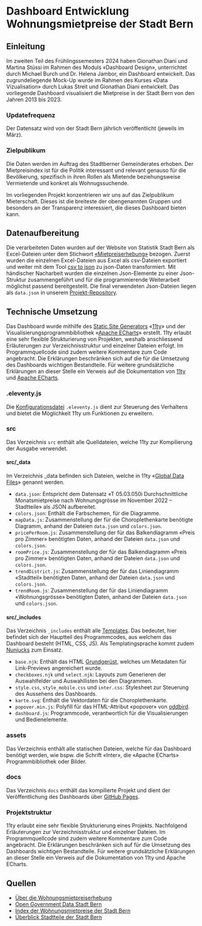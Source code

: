 # Dashboard Entwicklung Wohnungsmietpreise der Stadt Bern
## Einleitung
Im zweiten Teil des Frühlingssemesters 2024 haben Gionathan Diani und Martina Stüssi im Rahmen des Moduls «Dashboard Design», unterrichtet durch Michael Burch und Dr. Helena Jambor, ein Dashboard entwickelt. Das zugrundeliegende Mock-Up wurde im Rahmen des Kurses «Data Vizualisation» durch Lukas Streit und Gionathan Diani entwickelt. Das vorliegende Dashboard visualisiert die Mietpreise in der Stadt Bern von den Jahren 2013 bis 2023.

### Updatefrequenz 
Der Datensatz wird von der Stadt Bern jährlich veröffentlicht (jeweils im März).

### Zielpublikum 
Die Daten werden im Auftrag des Stadtberner Gemeinderates erhoben. Der Mietpreisindex ist für die Politik interessant und relevant genauso für die Bevölkerung, spezifisch in ihren Rollen als Mietende beziehungsweise Vermietende und konkret als Wohnugssuchende.

Im vorliegenden Projekt konzentrieren wir uns auf das Zielpublikum Mieterschaft. Dieses ist die breiteste der obengenannten Gruppen und besonders an der Transparenz interessiert, die dieses Dashboard bieten kann.

## Datenaufbereitung

Die verarbeiteten Daten wurden auf der Website von Statistik Stadt Bern als Excel-Dateien unter dem Stichwort [«Mietpreiserhebung»](https://www.bern.ch/themen/stadt-recht-und-politik/bern-in-zahlen/publikationen#mietpreiserhebung) bezogen. Zuerst wurden die einzelnen Excel-Dateien aus Excel als csv-Dateien exportiert und weiter mit dem Tool [csv to json](csvjson.com/csv2json) zu json-Daten transformiert. Mit händischer Nacharbeit wurden die einzelnen Json-Elemente zu einer Json-Struktur zusammengeführt und für die programmierende Weiterarbeit möglichst passend bereitgestellt. Die final verwendeten Json-Dateien liegen als `data.json` in unserem [Projekt-Repository](github.com/giodi/wmp-vis/tree/main/src/_data). 


## Technische Umsetzung
Das Dashboard wurde mithilfe des [Static Site Generators](https://en.wikipedia.org/wiki/Static_site_generator) «[11ty](https://11ty.dev)» und der Visualisierungsprogrammbibliothek «[Apache ECharts](https://echarts.apache.org/)» erstellt. 11ty erlaubt eine sehr flexible Strukturierung von Projekten, weshalb anschliessend Erläuterungen zur Verzeichnisstruktur und einzelner Dateien erfolgt. Im Programmquellcode sind zudem weitere Kommentare zum Code angebracht. Die Erklärungen beschränken sich auf die für die Umsetzung des Dashboards wichtigen Bestandteile. Für weitere grundsätzliche Erklärungen an dieser Stelle ein Verweis auf die Dokumentation von [11ty](https://www.11ty.dev/docs/) und [Apache ECharts](https://echarts.apache.org/handbook/en/get-started/).

### .eleventy.js
Die [Konfigurationsdatei](https://www.11ty.dev/docs/config/) `.eleventy.js` dient zur Steuerung des Verhaltens und bietet die Möglichkeit 11ty um Funktionen zu erweitern.

### src
Das Verzeichnis `src` enthält alle Quelldateien, welche 11ty zur Kompilierung der Ausgabe verwendet.

#### src/_data
Im Verzeichnis _data befinden sich Dateien, welche in 11ty «[Global Data Files](https://www.11ty.dev/docs/data-global/)» genannt werden. 

- `data.json`: Entspricht dem Datensatz «T 05.03.050i Durchschnittliche Monatsmietpreise nach Wohnungsgrösse im November 2022 – Stadtteile» als JSON aufbereitet. 
- `colors.json`: Enthält die Farbschemen, für die Diagramme. 
- `mapData.js`: Zusammenstellung der für die Choroplethenkarte benötigte Diagramm, anhand der Dateien `data.json` und `colors.json`.
- `pricePerRoom.js`: Zusammenstellung der für das Balkendiagramm «Preis pro Zimmer» benötigten Daten, anhand der Dateien `data.json` und `colors.json`.
- `roomPrice.js`: Zusammenstellung der für das Balkendiagramm «Preis pro Zimmer» benötigten Daten, anhand der Dateien `data.json` und `colors.json`.
- `trendDistrict.js`: Zusammenstellung der für das Liniendiagramm «Stadtteil» benötigten Daten, anhand der Dateien `data.json` und `colors.json`.
- `trendRoom.js`: Zusammenstellung der für das Liniendiagramm «Wohnungsgrösse» benötigten Daten, anhand der Dateien `data.json` und `colors.json`.

#### src/_includes
Das Verzeichnis `_includes` enthält alle [Templates](https://www.11ty.dev/docs/templates/). Das bedeutet, hier befindet sich der Hauptteil des Programmcodes, aus welchem das Dashboard besteht (HTML, CSS, JS). Als Templatingsprache kommt zudem [Nunjucks](https://mozilla.github.io/nunjucks/) zum Einsatz.

- `base.njk`: Enthält das HTML [Grundgerüst](https://wiki.selfhtml.org/wiki/HTML/Tutorials/Grundger%C3%BCst), welches um Metadaten für Link-Previews angereichert wurde.
-  `checkboxes.njk` und `select.njk`: Layouts zum Generieren der Auswahlfelder und Auswahllisten bei den Diagrammen.
- `style.css`, `style_mobile.css` und `inter.css`: Stylesheet zur Steuerung des Aussehens des Dashboards.
- `karte.svg`: Enthält die Vektordaten für die Choroplethenkarte.
- `popover.min.js`: Polyfill für das HTML-Attribut «popover» von [oddbird](https://github.com/oddbird/popover-polyfill).
- `dashboard.js`: Programmcode, verantwortlich für die Visualisierungen und Bedienelemente.

### assets
Das Verzeichnis enthält alle statischen Dateien, welche für das Dashboard benötigt werden, wie bspw. die Schrift «Inter», die «Apache ECharts» Programmbibliothek oder Bilder.

### docs
Das Verzeichnis `docs` enthält das kompilierte Projekt und dient der Veröffentlichung des Dashboards über [GitHub Pages](https://pages.github.com/).

### Projektstruktur
11ty erlaubt eine sehr flexible Strukturierung eines Projekts. Nachfolgend Erläuterungen zur Verzeichnisstruktur und einzelner Dateien. Im Programmquellcode sind zudem weitere Kommentare zum Code angebracht. Die Erklärungen beschränken sich auf für die Umsetzung des Dashboards wichtigen Bestandteile. Für weitere grundsätzliche Erklärungen an dieser Stelle ein Verweis auf die Dokumentation von 11ty und Apache ECharts.


## Quellen
- [Über die Wohnungsmietpreiserhebung](https://www.bern.ch/politik-und-verwaltung/stadtverwaltung/prd/abteilung-aussenbeziehungen-und-statistik/statistik-stadt-bern/wohnungsmietpreiserhebung)
- [Open Government Data Stadt Bern](https://www.bern.ch/open-government-data-ogd/ideen-fuer-dienstleistungen)
- [Index der Wohnungsmietpreise der Stadt Bern](https://www.bern.ch/themen/stadt-recht-und-politik/bern-in-zahlen/katost/05pre/05pre-xls#mietpreise)
- [Überblick Stadtteile der Stadt Bern](https://www.bern.ch/themen/stadt-recht-und-politik/bern-in-zahlen/katost/stasta)
